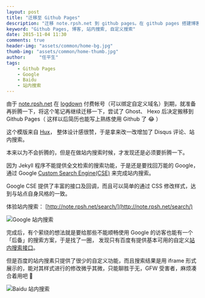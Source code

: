 ```yaml
---
layout: post
title: "迁移至 Github Pages"
description: "迁移 note.rpsh.net 到 github pages。在 github pages 搭建博客，并添加 Google/Baidu 作为站内搜索"
keyword: "Github Pages, 博客, 站内搜索, 自定义搜索"
date: 2015-11-04 11:30
comments: true
header-img: "assets/common/home-bg.jpg"
thumb-img: "assets/common/home-thumb.jpg"
author:     "任平生"
tags:
    - Github Pages
    - Google
    - Baidu
    - 站内搜索
---
```


由于 [note.rpsh.net](http://note.rpsh.net) 在 [logdown](https://logdown.com) 付费帐号（可以绑定自定义域名）到期，就准备再折腾一下，将这个笔记再继续迁移一下，尝试了 Ghost、 Hexo 后决定搬移到 Github Pages（ 这样以后简历也能写上熟练使用 Github 了 😂 ）

这个模版来自 [Hux](http://huangxuan.me/)， 整体设计感很赞，于是拿来改一改增加了 Disqus 评论、站内搜索。

本来以为不会折腾的，但是在做站内搜索时候，才发现还是必须要折腾一下。

因为 Jekyll 程序不能提供全文检索的搜索功能，于是还是要找回万能的 Google，通过 Google [Custom Search Engine(CSE)](https://cse.google.com/) 来完成站内搜索。

Google CSE 提供了丰富的接口及回调，而且可以简单的通过 CSS 修改样式，达到与站点自身风格的一致。

体验站内搜索： [http://note.rpsh.net/search/](http://note.rpsh.net/search/)

<img src="http://note.rpsh.net/assets/2015/11/google-site-search.jpg" alt="Google 站内搜索" />

完成后，有个萦绕的想法就是要给那些不能顺畅使用 Google 的访客也能有一个「后备」的搜索方案，于是找了一圈， 发现只有百度有提供基本可用的自定义[站内搜索接口](http://zn.baidu.com/)。

但是百度的站内搜素只提供了很少的自定义功能，而且搜索结果是用 iframe 形式展示的，能对其样式进行的修改微乎其微，只能聊胜于无，GFW 受害者，麻烦凑合着用吧 🙁

<img src="http://note.rpsh.net/assets/2015/11/baidu-site-search.jpg" alt="Baidu 站内搜索" />
